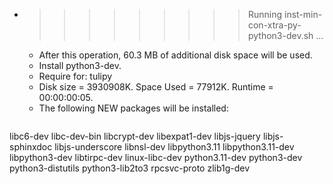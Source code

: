 * >>>>>>>>> Running inst-min-con-xtra-py-python3-dev.sh ...
  * After this operation, 60.3 MB of additional disk space will be used.
  * Install python3-dev.
  * Require for: tulipy
  * Disk size = 3930908K. Space Used = 77912K. Runtime = 00:00:00:05.
  * The following NEW packages will be installed:
  ```bash
libc6-dev libc-dev-bin libcrypt-dev libexpat1-dev libjs-jquery
libjs-sphinxdoc libjs-underscore libnsl-dev libpython3.11 libpython3.11-dev
libpython3-dev libtirpc-dev linux-libc-dev python3.11-dev python3-dev
python3-distutils python3-lib2to3 rpcsvc-proto zlib1g-dev
  ```
